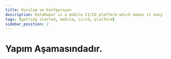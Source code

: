 ```yaml
---
title: Kurulum ve Konfgurayon
description: DataRapor is a mobile CI/CD platform which makes it easy for you to manage the lifecycle of your mobile applications.
tags: [getting started, mobile, ci/cd, platform]
sidebar_position: 2
---
```

# Yapım Aşamasındadır.
 
